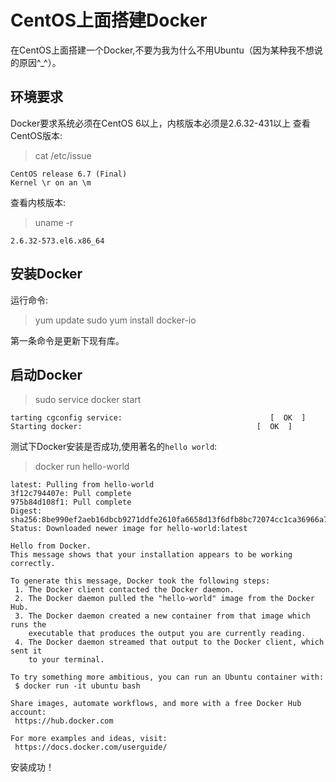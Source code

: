 # CentOS上面搭建Docker
在CentOS上面搭建一个Docker,不要为我为什么不用Ubuntu（因为某种我不想说的原因^_^）。
## 环境要求
Docker要求系统必须在CentOS 6以上，内核版本必须是2.6.32-431以上
查看CentOS版本:
>cat /etc/issue
```
CentOS release 6.7 (Final)
Kernel \r on an \m
```
查看内核版本:
>uname -r
```
2.6.32-573.el6.x86_64
```
## 安装Docker
运行命令:
>yum update
>sudo yum install docker-io

第一条命令是更新下现有库。

## 启动Docker
>sudo service docker start

```
tarting cgconfig service:                                 [  OK  ]
Starting docker:	                                   [  OK  ]
```
测试下Docker安装是否成功,使用著名的`hello world`:
>docker run hello-world

```
latest: Pulling from hello-world
3f12c794407e: Pull complete
975b84d108f1: Pull complete
Digest: sha256:8be990ef2aeb16dbcb9271ddfe2610fa6658d13f6dfb8bc72074cc1ca36966a7
Status: Downloaded newer image for hello-world:latest

Hello from Docker.
This message shows that your installation appears to be working correctly.

To generate this message, Docker took the following steps:
 1. The Docker client contacted the Docker daemon.
 2. The Docker daemon pulled the "hello-world" image from the Docker Hub.
 3. The Docker daemon created a new container from that image which runs the
    executable that produces the output you are currently reading.
 4. The Docker daemon streamed that output to the Docker client, which sent it
    to your terminal.

To try something more ambitious, you can run an Ubuntu container with:
 $ docker run -it ubuntu bash

Share images, automate workflows, and more with a free Docker Hub account:
 https://hub.docker.com

For more examples and ideas, visit:
 https://docs.docker.com/userguide/
```
安装成功！



